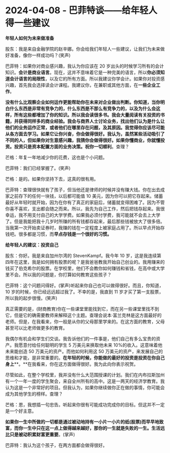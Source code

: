 # 2024-04-08 - 巴菲特谈——给年轻人得一些建议

**年轻人如何为未来做准备**

股东：我是来自金融学院的赵辛娜。你会给我们年轻人一些建议，让我们为未来做好准备，像你一样成功吗？(笑声)

巴菲特：如果你对商业感兴趣，我认为你应该在 20 岁出头的时候学习所有的会计知识。**会计是商业语言**。现在，这并不意味着它是一种完美的语言，所以**你必须知道会计语言的局限性**，以及它的所有方面。所以我建议你学会计。如果你对投资感兴趣，首先我会选择读会计课程。我建议你，在兼职或其他方面，在**一些企业工作**。

**没有什么比观察企业如何运作更能帮助你在未来对企业做出判断。你知道，当你明白什么东西是非常有竞争力的，什么东西是不那么有竞争力的，以及为什么会这样，所有这些都增加了你的知识。所以我会读很多书。我会大量阅读有关投资的书籍，并获得同样多的商业经验。我会与商界人士讨论业务，找出他们认为是什么让他们的业务运作正常，或者他们在哪里存在问题，及其原因。我觉得你应该尽可能从各方面去学习。如果它让你兴奋，你会做得很好。我认为，虽然某些活动吸引了不同的人，但如果你对生意感兴趣，我猜你会做得很好。如果你懂商业，你就懂投资。投资只是资本配置方面的业务决策。祝你一切顺利**。查理？

芒格：年复一年地减少你的花费，这也是个小问题。

巴菲特：我们已经掌握了。(笑声)

芒格：是的。如果你坚持下去，这真的很有用。

巴菲特：查理很快就有了孩子，但当他还是律师的时候并没有赚大钱。你在出去成家之前存下的任何一块钱，以后都可能值 10 美元，因为你可以把它存起来。储蓄最好从年轻时就开始，因为在你有了真正的家庭后，储蓄就变得困难了。因为不管你喜不喜欢，支出都会随之而来。所以，我先为自己工作，然后把钱存起来。我很幸运，我不用支付自己的大学学费。如果我必须付学费，我可能就不会去上大学了。但是我能把我十几岁时所赚的所有钱都存起来，最后那些钱被放大了很多倍。当我第一次开始卖证券时，我赚的钱在一定程度上被家庭占用了。所以早点开始存钱吧。很多都是习惯，而**早点存钱是一个很好的习惯。**

**给年轻人的建议：投资自己**

股东：你好。我是来自加州尔湾的 StevenKampf。我今年 10 岁，这是我连续第四年在这里，我是如何拥有股票的呢？是我爸爸教我开始自己创业的。我用赚来的钱买了伯克希尔的股票。在学校里，他们不会教你如何赚钱和省钱，在高中或大学里不会。所以我的问题是，你打算如何教育这些孩子？

巴菲特：这个问题问得好。(掌声)听起来你自己也可以做得很好。而且，你知道，10 岁的时候，你已经远远超过我了。不幸的是，我直到 11 岁才买了第一支股票，所以我的起步很慢。(笑声)

真正需要的是，(财商教育)你在一些课堂里能找到它，而在另一些课堂里找不到它，但是它的确需要教师来解释这个主题。查理会说本·富兰克林是这方面最好的老师。但是，在我看来，你一般是从你的父母那里学来的。在这方面的教育，父母甚至可以比老师做更多的教育。

我偶尔有机会和学生们交谈。我告诉他们的一件事是，他们自己有多么宝贵的资产。我愿意付给任何聪明的学生 5 万美元来换取他未来 10%的收入。这意味着他未来能创造 50 万美元的资产。而他如何利用这 50 万美元的资产，来发展自己的思维和才能，是非常重要的。**在年轻的时候，你能做的最好的投资是投资在你自己身上****。**在我看来，你在这方面做得很好。我为此向你表示祝贺。

尽管如此，在整个学校里，我并没有什么大范围授课的计划。我们在内布拉斯加州有一个一年一度的学生聚会，来自全州所有的高中。这是一两天的经济学教育。我认为这是一个非常好的项目。但我认为，如果你继续做你正在做的事情，你可能会成为其他学生的榜样。查理？

芒格：恩，我想插一句忠告。听起来你很有可能成功完成你的目标。但这并不一定是一个好主意。

**如果你一生中所做的一切都是通过被动地持有一小片一小片的纸(股票)而早早地致富，而你一生中只在这一点上做得越来越好，那你的一生就是失败的一生。生活远比只是被动积累财富更重要**。(掌声)

巴菲特：我认为这个孩子，在两方面都会做得很好。